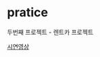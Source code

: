 # pratice
두번째 프로젝트 - 렌트카 프로젝트

[시연영상](https://www.youtube.com/watch?v=ONvgOWQqCqo&list=PLvWnTskXZlxjJchpwSod1o57Rxl98wQWG&ab_channel=%EA%B9%80%EC%A0%95%EC%9A%B1)  

